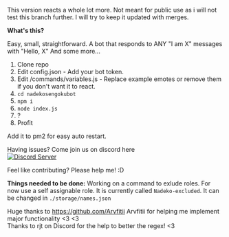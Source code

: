 This version reacts a whole lot more. Not meant for public use as i will not test this branch further. I will try to keep it updated with merges.

**What's this?**

Easy, small, straightforward. A bot that responds to ANY "I am X" messages with "Hello, X" And some more...


1. Clone repo
2. Edit config.json - Add your bot token.
3. Edit /commands/variables.js - Replace example emotes or remove them if you don't want it to react.
4. `cd nadekosengokubot`
5. `npm i`
6. `node index.js`
7. ?
8. Profit

Add it to pm2 for easy auto restart.

Having issues? Come join us on discord here                                                                                    
<a href="https://discord.gg/msNtTYV">
  <img src="https://discordapp.com/api/guilds/414099963841216512/embed.png?style=banner2" title="Discord Server"/>
</a>


Feel like contributing? Please help me! :D


**Things needed to be done:**
Working on a command to exlude roles. For now use a self assignable role. It is currently called `Nadeko-excluded`. It can be changed in `./storage/names.json`

Huge thanks to https://github.com/Arvfitii Arvfitii for helping me implement major functionality <3 <3                           
Thanks to rjt on Discord for the help to better the regex! <3 

